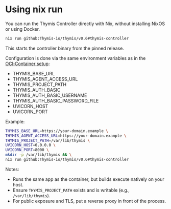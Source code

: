 # Using nix run

You can run the Thymis Controller directly with Nix, without installing NixOS or using Docker.

```bash
nix run github:Thymis-io/thymis/v0.6#thymis-controller
```

This starts the controller binary from the pinned release.

Configuration is done via the same environment variables as in the
[OCI‑Container setup](oci-container.md):

- THYMIS_BASE_URL
- THYMIS_AGENT_ACCESS_URL
- THYMIS_PROJECT_PATH
- THYMIS_AUTH_BASIC
- THYMIS_AUTH_BASIC_USERNAME
- THYMIS_AUTH_BASIC_PASSWORD_FILE
- UVICORN_HOST
- UVICORN_PORT

Example:

```bash
THYMIS_BASE_URL=https://your-domain.example \
THYMIS_AGENT_ACCESS_URL=https://your-domain.example \
THYMIS_PROJECT_PATH=/var/lib/thymis \
UVICORN_HOST=0.0.0.0 \
UVICORN_PORT=8000 \
mkdir -p /var/lib/thymis && \
nix run github:Thymis-io/thymis/v0.6#thymis-controller
```

Notes:
- Runs the same app as the container, but builds execute natively on your host.
- Ensure `THYMIS_PROJECT_PATH` exists and is writable (e.g., `/var/lib/thymis`).
- For public exposure and TLS, put a reverse proxy in front of the process.
